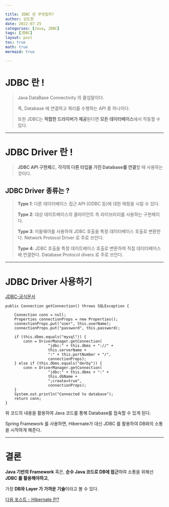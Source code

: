 ```yaml
---

title: JDBC 란 무엇일까?
author: 김도현
date: 2022-07-25
categories: [Java, JDBC]
tags: [JDBC]
layout: post
toc: true
math: true
mermaid: true

---
```


# JDBC 란 !

> Java DataBase Connectivity 의 줄임말이다.
>
> 즉, Database 에 연결하고 쿼리를 수행하는 API 중 하나이다.
>
> 또한 JDBC는 **적합한 드라이버가 제공**된다면 **모든 데이터베이스**에서 작동할 수 있다.

---

# JDBC Driver 란 !

> **JDBC API 구현체**로, **각각의 다른 타입을 가진 Database를 연결**할 때 사용하는 것이다.

## JDBC Driver 종류는 ?

> **Type 1**: 다른 데이터베이스 접근 API (ODBC 등)에 대한 매핑을 시킬 수 있다.
>
> **Type 2**: 대상 데이트베이스의 클라이언트 측 라이브러리를 사용하는 구현체이다.
>
> **Type 3**: 미들웨어를 사용하여 JDBC 호출을 특정 데이터베이스 호출로 변환한다. Network Protocol Driver 로 주로 쓰인다.
>
> **Type 4**: JDBC 호출을 특정 데이트베이스 호출로 변환하여 직접 데이터베이스에 연결한다. Database Protocol divers 로 주로 쓰인다.

---

# JDBC Driver 사용하기

[JDBC-공식문서](https://docs.oracle.com/javase/tutorial/jdbc/basics/connecting.html)

    public Connection getConnection() throws SQLException {

        Connection conn = null;
        Properties connectionProps = new Properties();
        connectionProps.put("user", this.userName);
        connectionProps.put("password", this.password);

        if (this.dbms.equals("mysql")) {
            conn = DriverManager.getConnection(
                       "jdbc:" + this.dbms + "://" +
                       this.serverName +
                       ":" + this.portNumber + "/",
                       connectionProps);
        } else if (this.dbms.equals("derby")) {
            conn = DriverManager.getConnection(
                       "jdbc:" + this.dbms + ":" +
                       this.dbName +
                       ";create=true",
                       connectionProps);
        }
        System.out.println("Connected to database");
        return conn;
    }

위 코드의 내용을 활용하여 Java 코드를 통해 Database를 접속할 수 있게 된다.

Spring Framework 를 사용하면, Hibernate가 대신 JDBC 를 활용하여 DB와의 소통을 시작하게 해준다.

---

# 결론

**Java 기반의 Framework** 혹은, **순수 Java 코드로 DB에 접근**하여 소통을 위해선 **JDBC 를 활용해야하고**,

가장 **DB와 Layer 가 가까운 기술**이라고 볼 수 있다.

[다음 포스트 - Hibernate 란?](https://diger-king.github.io/blog/Hibernate)
